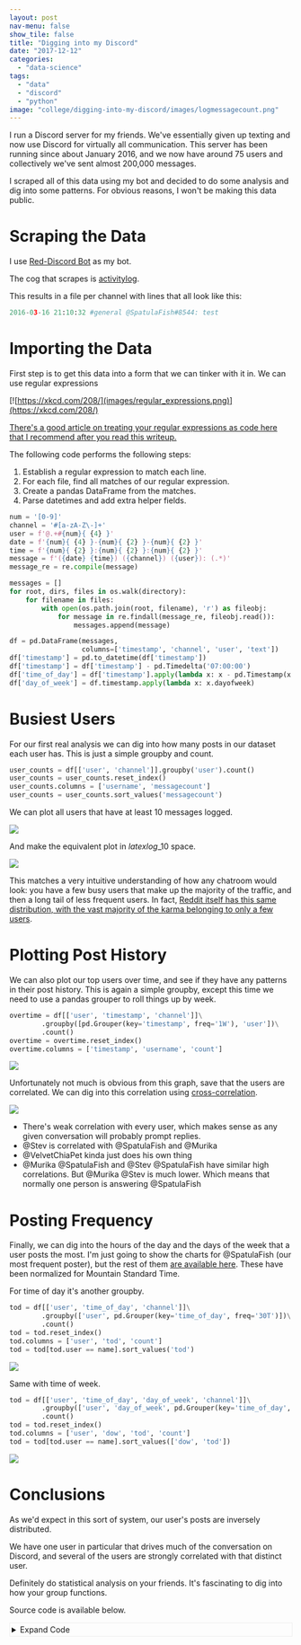 ```yaml
---
layout: post
nav-menu: false
show_tile: false
title: "Digging into my Discord"
date: "2017-12-12"
categories: 
  - "data-science"
tags: 
  - "data"
  - "discord"
  - "python"
image: "college/digging-into-my-discord/images/logmessagecount.png"
---
```


I run a Discord server for my friends. We've essentially given up texting and now use Discord for virtually all communication. This server has been running since about January 2016, and we now have around 75 users and collectively we've sent almost 200,000 messages.

I scraped all of this data using my bot and decided to do some analysis and dig into some patterns. For obvious reasons, I won't be making this data public.

# Scraping the Data

I use [Red-Discord Bot](https://github.com/Cog-Creators/Red-DiscordBot) as my bot.

The cog that scrapes is [activitylog](https://github.com/calebj/calebj-cogs).

This results in a file per channel with lines that all look like this:

```python
2016-03-16 21:10:32 #general @SpatulaFish#8544: test
```

# Importing the Data

First step is to get this data into a form that we can tinker with it in. We can use regular expressions

[![https://xkcd.com/208/](images/regular_expressions.png)](https://xkcd.com/208/)

[There's a good article on treating your regular expressions as code here that I recommend after you read this writeup.](https://alexwlchan.net/2016/04/regexes-are-code/)

The following code performs the following steps:

1. Establish a regular expression to match each line.
2. For each file, find all matches of our regular expression.
3. Create a pandas DataFrame from the matches.
4. Parse datetimes and add extra helper fields.

```python
num = '[0-9]'
channel = '#[a-zA-Z\-]+'
user = f'@.+#{num}{ {4} }'
date = f'{num}{ {4} }-{num}{ {2} }-{num}{ {2} }'
time = f'{num}{ {2} }:{num}{ {2} }:{num}{ {2} }'
message = f'({date} {time}) ({channel}) ({user}): (.*)'
message_re = re.compile(message)

messages = []
for root, dirs, files in os.walk(directory):
    for filename in files:
        with open(os.path.join(root, filename), 'r') as fileobj:
            for message in re.findall(message_re, fileobj.read()):
                messages.append(message)

df = pd.DataFrame(messages,
                  columns=['timestamp', 'channel', 'user', 'text'])
df['timestamp'] = pd.to_datetime(df['timestamp'])
df['timestamp'] = df['timestamp'] - pd.Timedelta('07:00:00')
df['time_of_day'] = df['timestamp'].apply(lambda x: x - pd.Timestamp(x.date()))
df['day_of_week'] = df.timestamp.apply(lambda x: x.dayofweek)
```

# Busiest Users

For our first real analysis we can dig into how many posts in our dataset each user has. This is just a simple groupby and count.

```python
user_counts = df[['user', 'channel']].groupby('user').count()
user_counts = user_counts.reset_index()
user_counts.columns = ['username', 'messagecount']
user_counts = user_counts.sort_values('messagecount')
```

We can plot all users that have at least 10 messages logged.

![](images/messagecount-1.png)

And make the equivalent plot in $latex log\_{10}$ space.

![](images/logmessagecount-1.png)

This matches a very intuitive understanding of how any chatroom would look: you have a few busy users that make up the majority of the traffic, and then a long tail of less frequent users. In fact, [Reddit itself has this same distribution, with the vast majority of the karma belonging to only a few users](https://www.reddit.com/r/dataisbeautiful/comments/425zk4/1_of_reddit_has_47_of_all_karma_earned_in_2015_oc/).

# Plotting Post History

We can also plot our top users over time, and see if they have any patterns in their post history. This is again a simple groupby, except this time we need to use a pandas grouper to roll things up by week.

```python
overtime = df[['user', 'timestamp', 'channel']]\
        .groupby([pd.Grouper(key='timestamp', freq='1W'), 'user'])\
        .count()
overtime = overtime.reset_index()
overtime.columns = ['timestamp', 'username', 'count']
```

![](images/overtime.png)

Unfortunately not much is obvious from this graph, save that the users are correlated. We can dig into this correlation using [cross-correlation](https://en.wikipedia.org/wiki/Cross-correlation).

![](images/scatter-2.png)

- There's weak correlation with every user, which makes sense as any given conversation will probably prompt replies.
- @Stev is correlated with @SpatulaFish and @Murika
- @VelvetChiaPet kinda just does his own thing
- @Murika @SpatulaFish and @Stev @SpatulaFish have similar high correlations. But @Murika @Stev is much lower. Which means that normally one person is answering @SpatulaFish

# Posting Frequency

Finally, we can dig into the hours of the day and the days of the week that a user posts the most. I'm just going to show the charts for @SpatulaFish (our most frequent poster), but the rest of them [are available here](https://drive.google.com/drive/folders/1c8bW8jtbGV8dDJBtc7-VWv_QqaNzwBf0?usp=sharing). These have been normalized for Mountain Standard Time.

For time of day it's another groupby.

```python
tod = df[['user', 'time_of_day', 'channel']]\
        .groupby(['user', pd.Grouper(key='time_of_day', freq='30T')])\
        .count()
tod = tod.reset_index()
tod.columns = ['user', 'tod', 'count']
tod = tod[tod.user == name].sort_values('tod')
```

![](images/@SpatulaFish8544_tod.png)

Same with time of week.

```python
tod = df[['user', 'time_of_day', 'day_of_week', 'channel']]\
        .groupby(['user', 'day_of_week', pd.Grouper(key='time_of_day', freq='30T')])\
        .count()
tod = tod.reset_index()
tod.columns = ['user', 'dow', 'tod', 'count']
tod = tod[tod.user == name].sort_values(['dow', 'tod'])
```

![](images/@SpatulaFish8544_tow.png)

# Conclusions

As we'd expect in this sort of system, our user's posts are inversely distributed.

We have one user in particular that drives much of the conversation on Discord, and several of the users are strongly correlated with that distinct user.

Definitely do statistical analysis on your friends. It's fascinating to dig into how your group functions.

Source code is available below.

<details>
    <summary style="border: 1px solid #eee; padding: 3px">Expand Code</summary>
    <script src="https://gist.github.com/TheDataLeek/c5aff9ca5ee2a8db61fe8dbc5fca95c9.js"></script>
</details>
